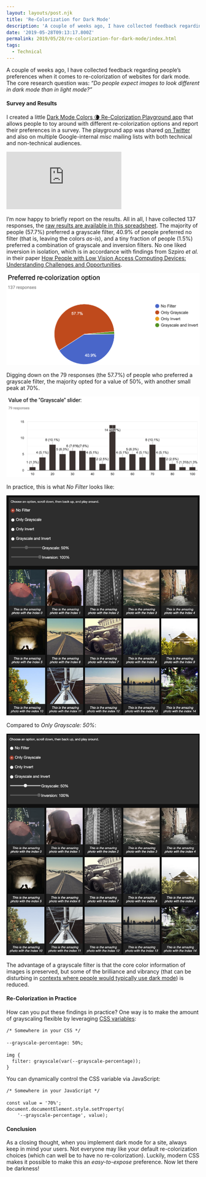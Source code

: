 ```yaml
---
layout: layouts/post.njk
title: 'Re-Colorization for Dark Mode'
description: 'A couple of weeks ago, I have collected feedback regarding people’s preferences when it comes to re-colorization of websites for dark mode. The core research question was: “Do people expect images to…'
date: '2019-05-28T09:13:17.800Z'
permalink: 2019/05/28/re-colorization-for-dark-mode/index.html
tags:
  - Technical
---
```


A couple of weeks ago, I have collected feedback regarding people’s preferences when it comes to re-colorization of websites for dark mode. The core research question was: _“Do people expect images to look different in dark mode than in light mode?”_

#### Survey and Results

I created a little [Dark Mode Colors 🌘 Re-Colorization Playground app](https://dark-mode-colors.glitch.me/) that allows people to toy around with different re-colorization options and report their preferences in a survey. The playground app was shared [on Twitter](https://twitter.com/ChromiumDev/status/1123886638965383168) and also on multiple Google-internal _misc_ mailing lists with both technical and non-technical audiences.

<Embed src="https://glitch.com/embed/#!/embed/dark-mode-colors?path=index.html&previewSize=100&attributionHidden=false&previewFirst=false&sidebarCollapsed=false" caption="[https://dark-mode-colors.glitch.me/](https://dark-mode-colors.glitch.me/)" />

I’m now happy to briefly report on the results. All in all, I have collected 137 responses, the [raw results are available in this spreadsheet](https://docs.google.com/spreadsheets/d/1OuvO64dGdGxRFDre5DOLozySfovDH1UXVcB46oZkeaQ/edit?usp=sharing). The majority of people (57.7%) preferred a grayscale filter, 40.9% of people preferred no filter (that is, leaving the colors _as-is_), and a tiny fraction of people (1.5%) preferred a combination of grayscale and inversion filters. No one liked inversion in isolation, which is in accordance with findings from Szpiro _et al._ in their paper [How People with Low Vision Access Computing Devices: Understanding Challenges and Opportunities](https://dl.acm.org/citation.cfm?id=2982168).

![](/images/asset-1_2.png)

Digging down on the 79 responses (the 57.7%) of people who preferred a grayscale filter, the majority opted for a value of 50%, with another small peak at 70%.

![](/images/asset-2_2.png)

In practice, this is what _No Filter_ looks like:

![](/images/asset-3.png)

Compared to _Only Grayscale: 50%_:

![](/images/asset-4.png)

The advantage of a grayscale filter is that the core color information of images is preserved, but some of the brilliance and vibrancy (that can be disturbing in [contexts where people would typically use dark mode](https://medium.com/dev-channel/let-there-be-darkness-maybe-9facd9c3023d)) is reduced.

#### Re-Colorization in Practice

How can you put these findings in practice? One way is to make the amount of grayscaling flexible by leveraging [CSS variables](https://developer.mozilla.org/en-US/docs/Web/CSS/Using_CSS_custom_properties):

```
/* Somewhere in your CSS */

--grayscale-percentage: 50%;

img {
  filter: grayscale(var(--grayscale-percentage));
}
```

You can dynamically control the CSS variable via JavaScript:

```
/* Somewhere in your JavaScript */

const value = '70%';
document.documentElement.style.setProperty(
    '--grayscale-percentage', value);
```

#### Conclusion

As a closing thought, when you implement dark mode for a site, always keep in mind your users. Not everyone may like your default re-colorization choices (which can well be to have no re-colorization). Luckily, modern CSS makes it possible to make this an _easy-to-expose_ preference. Now let there be darkness!
